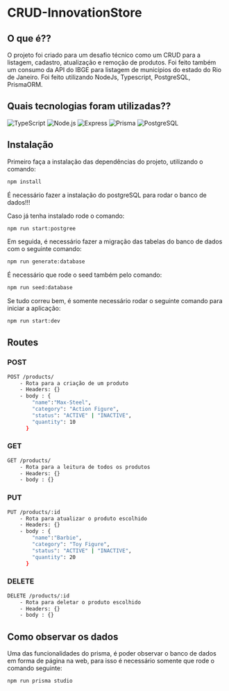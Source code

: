# CRUD-InnovationStore

## O que é??

O projeto foi criado para um desafio técnico como um CRUD para a listagem, cadastro, atualização e remoção de produtos. Foi feito também um consumo da API do IBGE para listagem de municípios do estado do Rio de Janeiro. Foi feito utilizando NodeJs, Typescript, PostgreSQL, PrismaORM.

## Quais tecnologias foram utilizadas??

<p>
  <img alt="TypeScript" src="https://img.shields.io/static/v1?message=TypeScript&logo=TypeScript&labelColor=3178C6&color=3178C6&logoColor=white&label=%20&style=for-the-badge"> <img alt="Node.js" src="https://img.shields.io/static/v1?message=Node.js&logo=Node.js&labelColor=339933&color=339933&logoColor=white&label=%20&style=for-the-badge"> <img alt="Express" src="https://img.shields.io/static/v1?message=Express&logo=Express&labelColor=000000&color=000000&logoColor=white&label=%20&style=for-the-badge"> <img alt="Prisma" src="https://img.shields.io/static/v1?message=Prisma&logo=Prisma&labelColor=2D3748&color=2D3748&logoColor=white&label=%20&style=for-the-badge"> <img alt="PostgreSQL" src="https://img.shields.io/static/v1?message=PostgreSQL&logo=PostgreSQL&labelColor=4169E1&color=4169E1&logoColor=white&label=%20&style=for-the-badge"> 
</p>

## Instalação

Primeiro faça a instalação das dependências do projeto, utilizando o comando:

```bash
npm install
```

É necessário fazer a instalação do postgreSQL para rodar o banco de dados!!!

Caso já tenha instalado rode o comando:

```bash
npm run start:postgree
```

Em seguida, é necessário fazer a migração das tabelas do banco de dados com o seguinte comando:

```bash
npm run generate:database
```

É necessário que rode o seed também pelo comando:

```bash
npm run seed:database
```

Se tudo correu bem, é somente necessário rodar o seguinte comando para iniciar a aplicação:

```bash
npm run start:dev
```

## Routes

### POST

```bash
POST /products/
    - Rota para a criação de um produto
    - Headers: {}
    - body : {
        "name":"Max-Steel",
        "category": "Action Figure",
        "status": "ACTIVE" | "INACTIVE",
        "quantity": 10
      }
```

### GET

```bash
GET /products/
    - Rota para a leitura de todos os produtos
    - Headers: {}
    - body : {}
```

### PUT

```bash
PUT /products/:id
    - Rota para atualizar o produto escolhido
    - Headers: {}
    - body : {
        "name":"Barbie",
        "category": "Toy Figure",
        "status": "ACTIVE" | "INACTIVE",
        "quantity": 20
      }
```

### DELETE

```bash
DELETE /products/:id
    - Rota para deletar o produto escolhido
    - Headers: {}
    - body : {}
```

## Como observar os dados

Uma das funcionalidades do prisma, é poder observar o banco de dados em forma de página na web, para isso é necessário somente que rode o comando seguinte:

```bash
npm run prisma studio
```
